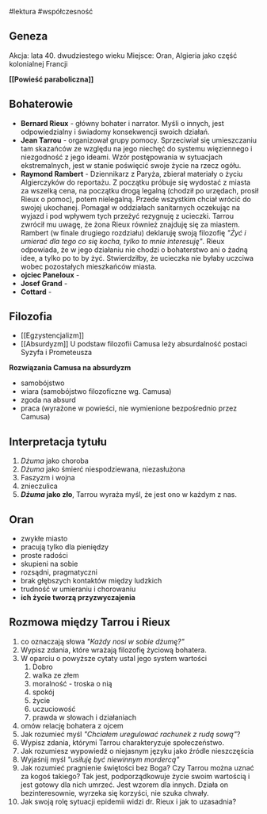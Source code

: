 #lektura #współczesność 
## Geneza

Akcja: lata 40. dwudziestego wieku
Miejsce: Oran, Algieria jako część kolonialnej Francji

**[[Powieść paraboliczna]]**
## Bohaterowie
- **Bernard Rieux** - główny bohater i narrator. Myśli o innych, jest odpowiedzialny i świadomy konsekwencji swoich działań. 
- **Jean Tarrou** - organizował grupy pomocy. Sprzeciwiał się umieszczaniu tam skazańców ze względu na jego niechęć do systemu więziennego i niezgodność z jego ideami. Wzór postępowania w sytuacjach ekstremalnych, jest w stanie poświęcić swoje życie na rzecz ogółu.
- **Raymond Rambert** - Dziennikarz z Paryża, zbierał materiały o życiu Algierczyków do reportażu. Z początku próbuje się wydostać z miasta za wszelką cena, na początku drogą legalną (chodził po urzędach, prosił Rieux o pomoc), potem nielegalną. Przede wszystkim chciał wrócić do swojej ukochanej. Pomagał w oddziałach sanitarnych oczekując na wyjazd i pod wpływem tych przeżyć rezygnuję z ucieczki. Tarrou zwrócił mu uwagę, że żona Rieux również znajduję się za miastem. Rambert (w finale drugiego rozdziału) deklaruję swoją filozofię *"Żyć i umierać dla tego co się kocha, tylko to mnie interesuję"*. Rieux odpowiada, że w jego działaniu nie chodzi o bohaterstwo ani o żadną idee, a tylko po to by żyć. Stwierdziłby, że ucieczka nie byłaby uczciwa wobec pozostałych mieszkańców miasta. 
- **ojciec Paneloux** - 
- **Josef Grand** - 
- **Cottard** - 
## Filozofia
- [[Egzystencjalizm]]
- [[Absurdyzm]] 
 U podstaw filozofii Camusa leży absurdalność postaci Syzyfa i Prometeusza

**Rozwiązania Camusa na absurdyzm**
- samobójstwo
- wiara (samobójstwo filozoficzne wg. Camusa)
- zgoda na absurd
- praca (wyrażone w powieści, nie wymienione bezpośrednio przez Camusa)
## Interpretacja tytułu
1. *Dżuma* jako choroba
2. *Dżuma* jako śmierć niespodziewana, niezasłużona
3. Faszyzm i wojna 
4. znieczulica
5. ***Dżuma* jako zło**, Tarrou wyraża myśl, że jest ono w każdym z nas.
## Oran
- zwykłe miasto
- pracują tylko dla pieniędzy
- proste radości
- skupieni na sobie
- rozsądni, pragmatyczni
- brak głębszych kontaktów między ludzkich
- trudność w umieraniu i chorowaniu
- **ich życie tworzą przyzwyczajenia**

## Rozmowa między Tarrou i Rieux
1. co oznaczają słowa *"Każdy nosi w sobie dżumę?"*
2. Wypisz zdania, które wrażają filozofię życiową bohatera.
3. W oparciu o powyższe cytaty ustal jego system wartości
	1. Dobro
	2. walka ze złem
	3. moralność - troska o nią
	4. spokój
	5. życie
	6. uczuciowość
	7. prawda w słowach i działaniach
4. omów relację bohatera z ojcem
5. Jak rozumieć myśl *"Chciałem uregulować rachunek z rudą sową"*?
6. Wypisz zdania, którymi Tarrou charakteryzuje społeczeństwo.
7. Jak rozumiesz wypowiedź o niejasnym języku jako źródle nieszczęścia
8. Wyjaśnij myśl *"usiłuję być niewinnym mordercą"*
9. Jak rozumieć pragnienie świętości bez Boga? Czy Tarrou można uznać za kogoś takiego?
	Tak jest, podporządkowuje życie swoim wartością i jest gotowy dla nich umrzeć. Jest wzorem dla innych. Działa on bezinteresownie, wyrzeka się korzyści, nie szuka chwały. 
10. Jak swoją rolę  sytuacji epidemii widzi dr. Rieux i jak to uzasadnia?